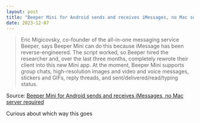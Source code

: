 ```yaml
---
layout: post
title: "Beeper Mini for Android sends and receives iMessages, no Mac server required"
date: 2023-12-07
---
```


> Eric Migicovsky, co-founder of the all-in-one messaging service Beeper,
says Beeper Mini can do this because iMessage has been reverse-engineered.
The script worked, so Beeper hired the researcher and, over the last three
months, completely rewrote their client into this new Mini app. At the
moment, Beeper Mini supports group chats, high-resolution images and video
and voice messages, stickers and GIFs, reply threads, and
sent/delivered/read/typing status.

Source: [Beeper Mini for Android sends and receives iMessages, no Mac
server required](https://arstechnica.com/?p=1988361)

Curious about which way this goes

